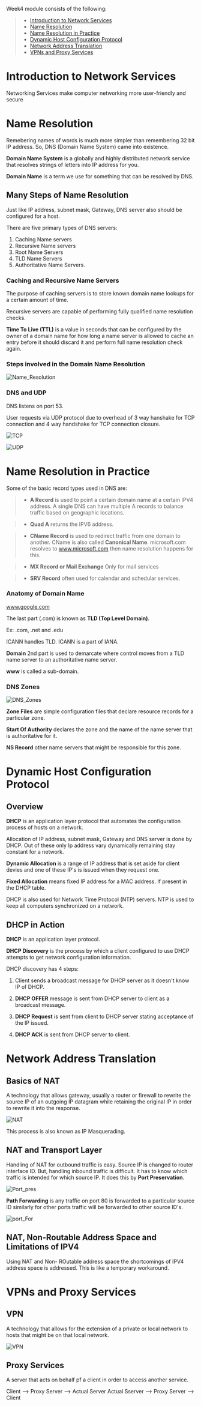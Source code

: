 Week4 module consists of the following:

>+ [Introduction to Network Services](#introduction-to-network-services)
>+ [Name Resolution](#name-resolution)
>+ [Name Resolution in Practice](#name-resolution-in-practice)
>+ [Dynamic Host Configuration Protocol](#dynamic-host-configuration-protocol)
>+ [Network Address Translation](#network-address-translation)
>+ [VPNs and Proxy Services](#vPNs-and-proxy-services)

# Introduction to Network Services

Networking Services make computer networking more user-friendly and secure

# Name Resolution

Remebering names of words is much more simpler than remembering 32 bit IP address. So, DNS (Domain Name System) came into existence.

**Domain Name System** is a globally and highly distributed network service that resolves strings of letters into IP address for you.

**Domain Name** is a term we use for something that can be resolved by DNS.

## Many Steps of Name Resolution

Just like IP address, subnet mask, Gateway, DNS server also should be configured for a host.

There are five primary types of DNS servers:

1. Caching Name servers
2. Recursive Name servers
3. Root Name Servers
4. TLD Name Servers
5. Authoritative Name Servers.

### Caching and Recursive Name Servers

The purpose of caching servers is to store known domain name lookups for a certain amount of time.

Recursive servers are capable of performing fully qualified name resolution checks.

**Time To Live (TTL)** is a value in seconds that can be configured by the owner of a domain name for how long a name server is allowed to cache an entry before it should discard it and perform full name resolution check again.

### Steps involved in the Domain Name Resolution

![Name_Resolution](Week4/Name_Resolution.PNG)

### DNS and UDP

DNS listens on port 53.

User requests via UDP protocol due to overhead of 3 way hanshake for TCP connection and 4 way handshake for TCP connection closure.

![TCP](Week4/TCP.PNG)

![UDP](Week4/UDP.PNG)

# Name Resolution in Practice

Some of the basic record types used in DNS are:

>+ **A Record** is used to point a certain domain name at a certain IPV4 address. A single DNS can have multiple A records to balance traffic based on geographic locations.

>+ **Quad A** returns the IPV6 address.

>+ **CName Record** is used to redirect traffic from one domain to another. CName is also called **Canonical Name**. microsoft.com resolves to www.microsoft.com then name resolution happens for this.

>+ **MX Record or Mail Exchange** Only for mail services

>+ **SRV Record** often used for calendar and schedular services.

### Anatomy of Domain Name

www.google.com

The last part (.com) is known as **TLD (Top Level Domain)**.

Ex: .com, .net and .edu

ICANN handles TLD. ICANN is a part of IANA.

**Domain** 2nd part is used to demarcate where control moves from a TLD name server to an authoritative name server.

**www** is called a sub-domain.

### DNS Zones

![DNS_Zones](Week4/DNS_Zones.PNG)

**Zone Files** are simple configuration files that declare resource records for a particular zone.

**Start Of Authority** declares the zone and the name of the name server that is authoritative for it.

**NS Record** other name servers that might be responsible for this zone.

# Dynamic Host Configuration Protocol

## Overview

**DHCP** is an application layer protocol that automates the configuration process of hosts on a network.

Allocation of IP address, subnet mask, Gateway and DNS server is done by DHCP. Out of these only Ip address vary dynamically remaining stay constant for a network.

**Dynamic Allocation** is a range of IP address that is set aside for client devies and one of these IP's is issued when they request one.

**Fixed Allocation** means fixed IP address for a MAC address. If present in the DHCP table.

DHCP is also used for Network Time Protocol (NTP) servers.
NTP is used to keep all computers synchronized on a network.

## DHCP in Action

**DHCP** is an application layer protocol.

**DHCP Discovery** is the process by which a client configured to use DHCP attempts to get network configuration information.

DHCP discovery has 4 steps:

1. Client sends a broadcast message for DHCP server as it doesn't know IP of DHCP.

2. **DHCP OFFER** message is sent from DHCP server to client as a broadcast message.

3. **DHCP Request** is sent from client to DHCP server stating acceptance of the IP issued.

4. **DHCP ACK** is sent from DHCP server to client.

# Network Address Translation

## Basics of NAT

A technology that allows gateway, usually a router or firewall to rewrite the source IP of an outgoing IP datagram while retaining the original IP in order to rewrite it into the response.

![NAT](Week4/NAT.PNG)

This process is also known as IP Masquerading.

## NAT and Transport Layer

Handling of NAT for outbound traffic is easy. Source IP is changed to router interface ID. But, handling inbound traffic is difficult. It has to know which traffic is intended for which source IP. It does this by **Port Preservation**.

![Port_pres](Week4/Port_preser.PNG)

**Path Forwarding** is any traffic on port 80 is forwarded to a particular source ID similarly for other ports traffic will be forwarded to other source ID's.

![port_For](Week4/port_For.PNG)

## NAT, Non-Routable Address Space and Limitations of IPV4

Using NAT and Non- ROutable address space the shortcomings of IPV4 address space is addressed. This is like a temporary workaround.

# VPNs and Proxy Services

## VPN

A technology that allows for the extension of a private or local network to hosts that might be on that local network.

![VPN](Week4/VPN.PNG)

## Proxy Services

A server that acts on behalf pf a client in order to access another service.

Client --> Proxy Server --> Actual Server
Actual Sserver --> Proxy Server --> Client

